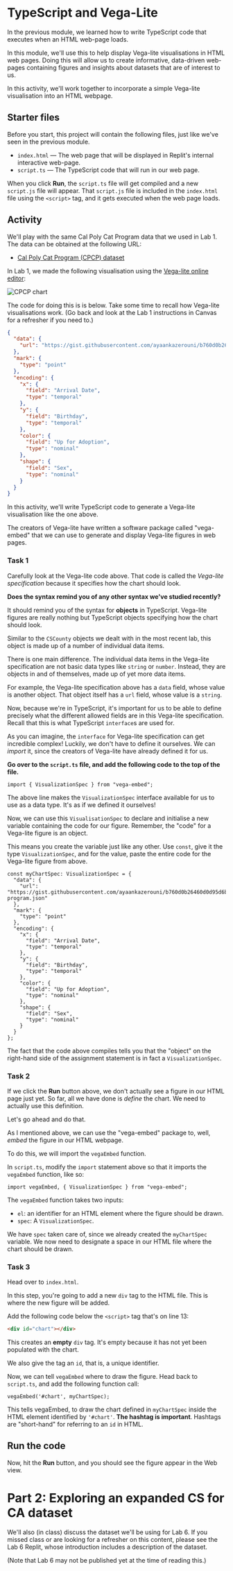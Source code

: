 # TypeScript and Vega-Lite

In the previous module, we learned how to write TypeScript code that executes when an HTML web-page loads.

In this module, we'll use this to help display Vega-lite visualisations in HTML web pages.
Doing this will allow us to create informative, data-driven web-pages containing figures and insights about datasets that are of interest to us.

In this activity, we'll work together to incorporate a simple Vega-lite visualisation into an HTML webpage.

## Starter files

Before you start, this project will contain the following files, just like we've seen in the previous module.

* `index.html` — The web page that will be displayed in Replit's internal interactive web-page.
* `script.ts` — The TypeScript code that will run in our web page.

When you click **Run**, the `script.ts` file will get compiled and a new `script.js` file will appear. That `script.js` file is included in the `index.html` file using the `<script>` tag, and it gets executed when the web page loads.

## Activity

We'll play with the same Cal Poly Cat Program data that we used in Lab 1. The data can be obtained at the following URL:

* [Cal Poly Cat Program (CPCP) dataset](https://gist.githubusercontent.com/ayaankazerouni/b760d0b26460d0d95d6b02e85d83cca7/raw/ad1b24a675c4285b8e4d1735d83e1dd041bc2f12/cat-program.json)

In Lab 1, we made the following visualisation using the [Vega-lite online editor](https://vega.github.io/editor/#/):

![CPCP chart](assets/image.png)

The code for doing this is is below. Take some time to recall how Vega-lite visualisations work. (Go back and look at the Lab 1 instructions in Canvas for a refresher if you need to.)

```json
{
  "data": {
    "url": "https://gist.githubusercontent.com/ayaankazerouni/b760d0b26460d0d95d6b02e85d83cca7/raw/ad1b24a675c4285b8e4d1735d83e1dd041bc2f12/cat-program.json"
  },
  "mark": {
    "type": "point"
  },
  "encoding": {
    "x": {
      "field": "Arrival Date",
      "type": "temporal"
    },
    "y": {
      "field": "Birthday",
      "type": "temporal"
    },
    "color": {
      "field": "Up for Adoption",
      "type": "nominal"
    },
    "shape": {
      "field": "Sex",
      "type": "nominal"
    }
  }
}
```

In this activity, we'll write TypeScript code to generate a Vega-lite visualisation like the one above.

The creators of Vega-lite have written a software package called "vega-embed" that we can use to generate and display Vega-lite figures in web pages.

### Task 1

Carefully look at the Vega-lite code above. That code is called the _Vega-lite specification_ because it specifies how the chart should look.

**Does the syntax remind you of any other syntax we've studied recently?**

It should remind you of the syntax for **objects** in TypeScript. Vega-lite figures are really nothing but TypeScript objects specifying how the chart should look.

Similar to the `CSCounty` objects we dealt with in the most recent lab, this object is made up of a number of individual data items.

There is one main difference. The individual data items in the Vega-lite specification are not basic data types like `string` or `number`. Instead, they are objects in and of themselves, made up of yet more data items.

For example, the Vega-lite specification above has a `data` field, whose value is another object. That object itself has a `url` field, whose value is a `string`.

Now, because we're in TypeScript, it's important for us to be able to define precisely what the different allowed fields are in this Vega-lite specification. Recall that this is what TypeScript `interface`s are used for.

As you can imagine, the `interface` for Vega-lite specification can get incredible complex! Luckily, we don't have to define it ourselves. We can _import_ it, since the creators of Vega-lite have already defined it for us.

**Go over to the `script.ts` file, and add the following code to the top of the file.**

```tsx
import { VisualizationSpec } from "vega-embed";
```

The above line makes the `VisualizationSpec` interface available for us to use as a data type. It's as if we defined it ourselves!

Now, we can use this `VisualisationSpec` to declare and initialise a new variable containing the code for our figure. Remember, the "code" for a Vega-lite figure is an object.

This means you create the variable just like any other. Use `const`, give it the type `VisualizationSpec`, and for the value, paste the entire code for the Vega-lite figure from above.

```tsx
const myChartSpec: VisualizationSpec = {
  "data": {
    "url": "https://gist.githubusercontent.com/ayaankazerouni/b760d0b26460d0d95d6b02e85d83cca7/raw/ad1b24a675c4285b8e4d1735d83e1dd041bc2f12/cat-program.json"
  },
  "mark": {
    "type": "point"
  },
  "encoding": {
    "x": {
      "field": "Arrival Date",
      "type": "temporal"
    },
    "y": {
      "field": "Birthday",
      "type": "temporal"
    },
    "color": {
      "field": "Up for Adoption",
      "type": "nominal"
    },
    "shape": {
      "field": "Sex",
      "type": "nominal"
    }
  }
};
```

The fact that the code above compiles tells you that the "object" on the right-hand side of the assignment statement is in fact a `VisualizationSpec`.

### Task 2

If we click the **Run** button above, we don't actually see a figure in our HTML page just yet. 
So far, all we have done is _define_ the chart.
We need to actually use this definition.

Let's go ahead and do that.

As I mentioned above, we can use the "vega-embed" package to, well, _embed_ the figure in our HTML webpage.

To do this, we will import the `vegaEmbed` function.

In `script.ts`, modify the `import` statement above so that it imports the `vegaEmbed` function, like so:

```tsx
import vegaEmbed, { VisualizationSpec } from "vega-embed";
```

The `vegaEmbed` function takes two inputs:
* `el`: an identifier for an HTML element where the figure should be drawn.
* `spec`: A `VisualizationSpec`.

We have `spec` taken care of, since we already created the `myChartSpec` variable. We now need to designate a space in our HTML file where the chart should be drawn.

### Task 3

Head over to `index.html`.

In this step, you're going to add a new `div` tag to the HTML file. This is where the new figure will be added.

Add the following code below the `<script>` tag that's on line 13:

```html
<div id="chart"></div>
```

This creates an **empty** `div` tag. It's empty because it has not yet been populated with the chart.

We also give the tag an `id`, that is, a unique identifier.

Now, we can tell `vegaEmbed` where to draw the figure. Head back to `script.ts`, and add the following function call:

```tsx
vegaEmbed('#chart', myChartSpec);
```

This tells vegaEmbed, to draw the chart defined in `myChartSpec` inside the HTML element identified by `'#chart'`. **The hashtag is important**. Hashtags are "short-hand" for referring to an `id` in HTML.

## Run the code

Now, hit the **Run** button, and you should see the figure appear in the Web view.

# Part 2: Exploring an expanded CS for CA dataset

We'll also (in class) discuss the dataset we'll be using for Lab 6. If you missed class or are looking for a refresher on this content, please see the Lab 6 Replit, whose introduction includes a description of the dataset.

(Note that Lab 6 may not be published yet at the time of reading this.)